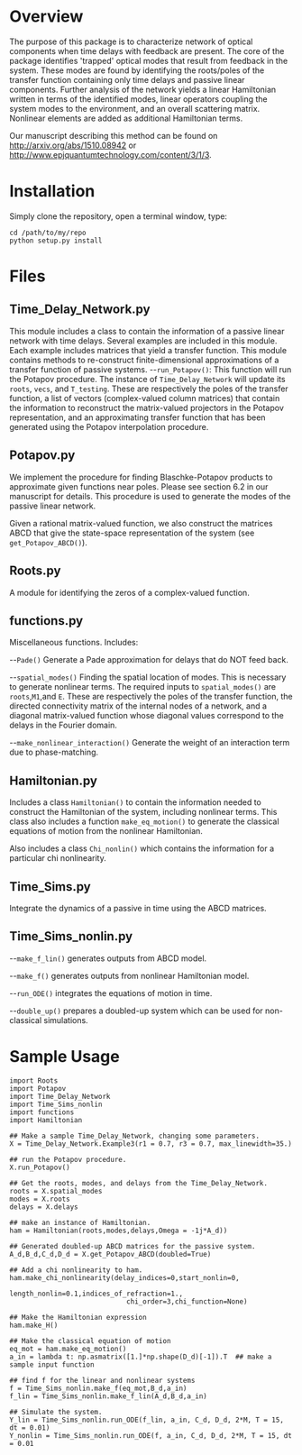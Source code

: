 # Overview
The purpose of this package is to characterize network of optical components
when time delays with feedback are present. The core of the package identifies
'trapped' optical modes that result from feedback in the system. These modes are
found by identifying the roots/poles of the transfer function containing only
time delays and passive linear components. Further analysis of the network
yields a linear Hamiltonian written in terms of the identified modes, linear
operators coupling the system modes to the environment, and an overall
scattering matrix. Nonlinear elements are added as additional Hamiltonian terms.

Our manuscript describing this method can be found on
http://arxiv.org/abs/1510.08942 or
http://www.epjquantumtechnology.com/content/3/1/3.

# Installation
Simply clone the repository, open a terminal window, type:

```
cd /path/to/my/repo
python setup.py install
```

# Files

## Time_Delay_Network.py
This module includes a class to contain the information of a passive linear
network with time delays.
Several examples are included in this module.
Each example includes matrices that yield a transfer function.
This module contains methods to re-construct finite-dimensional approximations
of a transfer function of passive systems.
--`run_Potapov()`: This function will run the Potapov procedure. The instance
of `Time_Delay_Network` will update its `roots`, `vecs`, and `T_testing`.
These are respectively the poles of the transfer function, a list of vectors
(complex-valued column matrices) that contain the information to reconstruct
the matrix-valued projectors in the Potapov representation, and an approximating
transfer function that has been generated using the Potapov interpolation
procedure.

## Potapov.py
We implement the procedure for finding Blaschke-Potapov
products to approximate given functions near poles.
Please see section 6.2 in
our manuscript for details.
This procedure is used to generate the modes of the passive linear network.

Given a rational matrix-valued function, we also construct the matrices ABCD
that give the state-space representation of the system (see `get_Potapov_ABCD()`).

## Roots.py
A module for identifying the zeros of a complex-valued function.

## functions.py
Miscellaneous functions. Includes:

--`Pade()` Generate a Pade approximation for delays that do NOT feed back.

--`spatial_modes()` Finding the spatial location of modes. This is necessary to
generate nonlinear terms.
The required inputs to `spatial_modes()` are `roots`,`M1`,and `E`. These are
respectively the poles of the transfer function, the directed connectivity
matrix of the internal nodes of a network, and a diagonal matrix-valued function
whose diagonal values correspond to the delays in the Fourier domain.

--`make_nonlinear_interaction()` Generate the weight of an interaction term due
to phase-matching.

## Hamiltonian.py
Includes a class `Hamiltonian()` to contain the information needed to construct the
Hamiltonian of the system, including nonlinear terms.
This class also includes a function `make_eq_motion()` to generate the classical
equations of motion from the nonlinear Hamiltonian.

Also includes a class `Chi_nonlin()` which contains the information for a particular
chi nonlinearity.

## Time_Sims.py

Integrate the dynamics of a passive in time using the ABCD matrices.

## Time_Sims_nonlin.py

--`make_f_lin()` generates outputs from ABCD model.

--`make_f()` generates outputs from nonlinear Hamiltonian model.

--`run_ODE()` integrates the equations of motion in time.

--`double_up()` prepares a doubled-up system which can be used for non-classical
simulations.

# Sample Usage

```
import Roots
import Potapov
import Time_Delay_Network
import Time_Sims_nonlin
import functions
import Hamiltonian

## Make a sample Time_Delay_Network, changing some parameters.
X = Time_Delay_Network.Example3(r1 = 0.7, r3 = 0.7, max_linewidth=35.)

## run the Potapov procedure.
X.run_Potapov()

## Get the roots, modes, and delays from the Time_Delay_Network.
roots = X.spatial_modes
modes = X.roots
delays = X.delays

## make an instance of Hamiltonian.
ham = Hamiltonian(roots,modes,delays,Omega = -1j*A_d))

## Generated doubled-up ABCD matrices for the passive system.
A_d,B_d,C_d,D_d = X.get_Potapov_ABCD(doubled=True)

## Add a chi nonlinearity to ham.
ham.make_chi_nonlinearity(delay_indices=0,start_nonlin=0,
                             length_nonlin=0.1,indices_of_refraction=1.,
                             chi_order=3,chi_function=None)

## Make the Hamiltonian expression
ham.make_H()

## Make the classical equation of motion
eq_mot = ham.make_eq_motion()
a_in = lambda t: np.asmatrix([1.]*np.shape(D_d)[-1]).T  ## make a sample input function

## find f for the linear and nonlinear systems
f = Time_Sims_nonlin.make_f(eq_mot,B_d,a_in)
f_lin = Time_Sims_nonlin.make_f_lin(A_d,B_d,a_in)

## Simulate the system.
Y_lin = Time_Sims_nonlin.run_ODE(f_lin, a_in, C_d, D_d, 2*M, T = 15, dt = 0.01)
Y_nonlin = Time_Sims_nonlin.run_ODE(f, a_in, C_d, D_d, 2*M, T = 15, dt = 0.01

```
